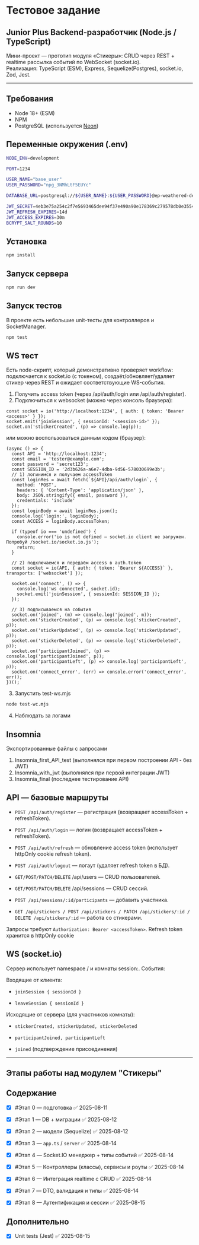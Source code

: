 # Тестовое задание 
## Junior Plus Backend‑разработчик (Node.js / TypeScript) 

Мини-проект — прототип модуля «Стикеры»: CRUD через REST + realtime рассылка событий по WebSocket (socket.io).  
Реализация: TypeScript (ESM), Express, Sequelize(Postgres), socket.io, Zod, Jest.

---
## Требования
- Node 18+ (ESM)
- NPM
- PostgreSQL (используется [Neon](https://neon.com/))
## Переменные окружения (.env)
```bash
NODE_ENV=development

PORT=1234

USER_NAME="base_user"
USER_PASSWORD="npg_3NMhLtF5EUYc"

DATABASE_URL=postgresql://${USER_NAME}:${USER_PASSWORD}@ep-weathered-dew-a9lpxl8a-pooler.gwc.azure.neon.tech/neondb?sslmode=require&channel_binding=require

JWT_SECRET=4eb3e75a254c2f7e5693465dee94f37e490a90e178369c279578db0e35540ab7
JWT_REFRESH_EXPIRES=14d
JWT_ACCESS_EXPIRES=30m
BCRYPT_SALT_ROUNDS=10
```

## Установка
```bash
npm install
```

## Запуск сервера
```bash
npm run dev
```

## Запуск тестов
В проекте есть небольшие unit-тесты для контроллеров и SocketManager.
```bash
npm test
```

## WS тест 
Есть node-скрипт, который демонстративно проверяет workflow: подключается к socket.io (с токеном), создаёт/обновляет/удаляет стикер через REST и ожидает соответствующие WS-события.
1. Получить access token (через /api/auth/login или /api/auth/register).
2. Подключиться к websocket (можно через консоль браузера):
```JS
const socket = io('http://localhost:1234', { auth: { token: 'Bearer <access>' } });
socket.emit('joinSession', { sessionId: '<session-id>' });
socket.on('stickerCreated', (p) => console.log(p));
```
или можно воспользоваться данным кодом (браузер):
```JS
(async () => {
  const API = 'http://localhost:1234';
  const email = 'tester@example.com';   
  const password = 'secret123';      
  const SESSION_ID = '2d3b626a-a6e7-4dba-9d56-578030699e3b'; 
  // 1) логинимся и получаем accessToken
  const loginRes = await fetch(`${API}/api/auth/login`, {
    method: 'POST',
    headers: { 'Content-Type': 'application/json' },
    body: JSON.stringify({ email, password }),
    credentials: 'include' 
  });
  const loginBody = await loginRes.json();
  console.log('login:', loginBody);
  const ACCESS = loginBody.accessToken;

  if (typeof io === 'undefined') {
    console.error('io is not defined — socket.io client не загружен. Попробуй /socket.io/socket.io.js');
    return;
  }

  // 2) подключаемся и передаём access в auth.token
  const socket = io(API, { auth: { token: `Bearer ${ACCESS}` }, transports: ['websocket'] });

  socket.on('connect', () => {
    console.log('ws connected', socket.id);
    socket.emit('joinSession', { sessionId: SESSION_ID });
  });

  // 3) подписываемся на события
  socket.on('joined', (m) => console.log('joined', m));
  socket.on('stickerCreated', (p) => console.log('stickerCreated', p));
  socket.on('stickerUpdated', (p) => console.log('stickerUpdated', p));
  socket.on('stickerDeleted', (p) => console.log('stickerDeleted', p));
  socket.on('participantJoined', (p) => console.log('participantJoined', p));
  socket.on('participantLeft', (p) => console.log('participantLeft', p));
  socket.on('connect_error', (err) => console.error('connect_error', err));
})();
```
3. Запустить test-ws.mjs

```bash
node test-wc.mjs
```
4. Наблюдать за логами

## Insomnia
Экспортированные файлы с запросами
1. Insomnia_first_API_test (выполнялся при первом построении API - без JWT)
2. Insomnia_with_jwt (выполнялся при первой интеграции JWT)
3. Insomnia_final (последнее тестирование API)

## API — базовые маршруты

* `POST /api/auth/register` — регистрация (возвращает accessToken + refreshToken).

* `POST /api/auth/login` — логин (возвращает accessToken + refreshToken).

* `POST /api/auth/refresh` — обновление access token (использует httpOnly cookie refresh token).

* `POST /api/auth/logout` — логаут (удаляет refresh token в БД).

* `GET/POST/PATCH/DELETE` /api/users — CRUD пользователей.

* `GET/POST/PATCH/DELETE` /api/sessions — CRUD сессий.

* `POST /api/sessions/:id/participants` — добавить участника.

* `GET /api/stickers / POST /api/stickers / PATCH /api/stickers/:id / DELETE /api/stickers/:id` — работа со стикерами.

Запросы требуют `Authorization: Bearer <accessToken>`. Refresh token хранится в httpOnly cookie

## WS (socket.io)

Сервер использует namespace / и комнаты session:<sessionId>. События:

Входящие от клиента:

* `joinSession { sessionId }`

* `leaveSession { sessionId }`

Исходящие от сервера (для участников комнаты):

* `stickerCreated, stickerUpdated, stickerDeleted`

* `participantJoined, participantLeft`

* `joined` (подтверждение присоединения)

---
## Этапы работы над модулем "Стикеры"
## Содержание

- [x] #Этап 0 — подготовка ✅ 2025-08-11
    
- [x] #Этап 1 — DB + миграции ✅ 2025-08-12
    
- [x] #Этап 2 — модели (Sequelize) ✅ 2025-08-12
    
- [x] #Этап 3 — `app.ts` / `server` ✅ 2025-08-14
    
- [x] #Этап 4 — Socket.IO менеджер + типы событий ✅ 2025-08-14

- [x] #Этап 5 — Контроллеры (классы), сервисы и роуты ✅ 2025-08-14
    
- [x] #Этап 6 — Интеграция realtime с CRUD ✅ 2025-08-14
    
- [x] #Этап 7 — DTO, валидация и типы ✅ 2025-08-14
    
- [x] #Этап 8 — Аутентификация и сессии ✅ 2025-08-15

## Дополнительно

- [x] Unit tests (Jest) ✅ 2025-08-15